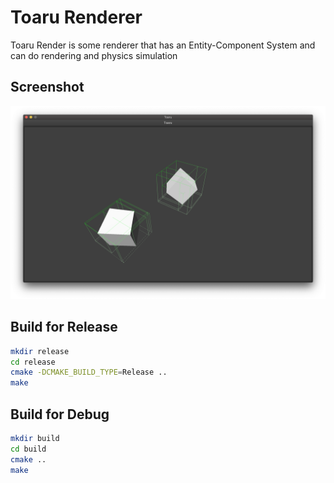 # Toaru Renderer

Toaru Render is some renderer that has an Entity-Component System and can do rendering and physics simulation

## Screenshot

![Two Cubes](https://raw.githubusercontent.com/Liby99/toaru-renderer/master/doc/img/two-cubes.png)

## Build for Release

``` bash
mkdir release
cd release
cmake -DCMAKE_BUILD_TYPE=Release ..
make
```

## Build for Debug

``` bash
mkdir build
cd build
cmake ..
make
```